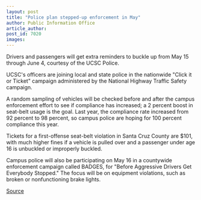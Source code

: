 ```yaml
---
layout: post
title: "Police plan stepped-up enforcement in May"
author: Public Information Office
article_author: 
post_id: 7020
images:
---
```


<a name="content" id="content"></a>
<p>
  Drivers and passengers will get extra reminders to buckle up from May 15 through June 4, courtesy of the UCSC Police.
</p>
<p>
  UCSC's officers are joining local and state police in the nationwide "Click it or Ticket" campaign administered by the National Highway Traffic Safety campaign.
</p>
<p>
  A random sampling of vehicles will be checked before and after the campus enforcement effort to see if compliance has increased; a 2 percent boost in seat-belt usage is the goal. Last year, the compliance rate increased from 92 percent to 98 percent, so campus police are hoping for 100 percent compliance this year.
</p>
<p>
  Tickets for a first-offense seat-belt violation in Santa Cruz County are $101, with much higher fines if a vehicle is pulled over and a passenger under age 16 is unbuckled or improperly buckled.
</p>
<p>
  Campus police will also be participating on May 16 in a countywide enforcement campaign called BADGES, for "Before Aggressive Drivers Get Everybody Stopped." The focus will be on equipment violations, such as broken or nonfunctioning brake lights.
</p>
<p><a href="http://www1.ucsc.edu/currents/05-06/05-15/brief-safety.asp" title="Permalink to brief-safety">Source</a></p>
